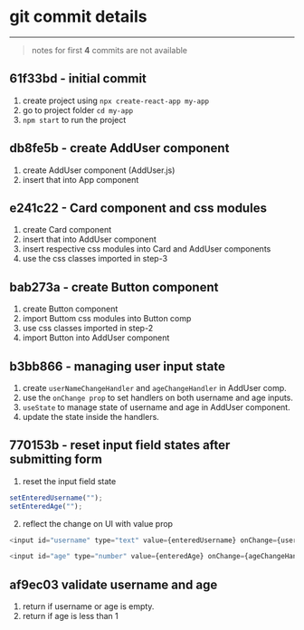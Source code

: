 # git commit details

---

> notes for first **4** commits are not available

## 61f33bd - initial commit

1. create project using `npx create-react-app my-app
`
2. go to project folder `cd my-app`
3. `npm start` to run the project

## db8fe5b - create AddUser component

1. create AddUser component (AddUser.js)
2. insert that into App component

## e241c22 - Card component and css modules

1. create Card component
2. insert that into AddUser component
3. insert respective css modules into Card and AddUser components
4. use the css classes imported in step-3

## bab273a - create Button component

1. create Button component
2. import Buttom css modules into Button comp
3. use css classes imported in step-2
4. import Button into AddUser component

## b3bb866 - managing user input state

1. create `userNameChangeHandler` and `ageChangeHandler` in AddUser comp.
2. use the `onChange prop` to set handlers on both username and age inputs.
3. `useState` to manage state of username and age in AddUser component.
4. update the state inside the handlers.

## 770153b - reset input field states after submitting form

1. reset the input field state

```javascript
setEnteredUsername("");
setEnteredAge("");
```

2. reflect the change on UI with value prop

```javascript
<input id="username" type="text" value={enteredUsername} onChange={userNamechangeHandler} />

<input id="age" type="number" value={enteredAge} onChange={ageChangeHandler} />
```

## af9ec03 validate username and age

1. return if username or age is empty.
2. return if age is less than 1
